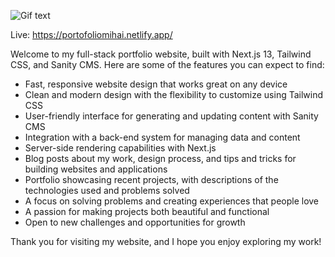 ![Gif text](https://media1.giphy.com/media/v1.Y2lkPTc5MGI3NjExNjI1ZTY0YzMyMjFiZDg4NWZhNmJlM2I0MWVkNWJkZjU3ZmI2NDIzMCZjdD1n/RiinbTUdlJ6eYvC91v/giphy.gif)

Live: https://portofoliomihai.netlify.app/

Welcome to my full-stack portfolio website, built with Next.js 13, Tailwind CSS, and Sanity CMS. Here are some of the features you can expect to find:

- Fast, responsive website design that works great on any device
- Clean and modern design with the flexibility to customize using Tailwind CSS
- User-friendly interface for generating and updating content with Sanity CMS
- Integration with a back-end system for managing data and content
- Server-side rendering capabilities with Next.js
- Blog posts about my work, design process, and tips and tricks for building websites and applications
- Portfolio showcasing recent projects, with descriptions of the technologies used and problems solved
- A focus on solving problems and creating experiences that people love
- A passion for making projects both beautiful and functional
- Open to new challenges and opportunities for growth

Thank you for visiting my website, and I hope you enjoy exploring my work!
